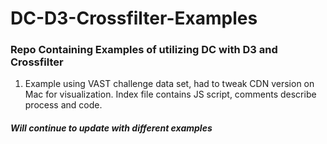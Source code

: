 # DC-D3-Crossfilter-Examples
### Repo Containing Examples of utilizing DC with D3 and Crossfilter
1. Example using VAST challenge data set, had to tweak CDN version on Mac for visualization.  Index file contains JS script, comments describe process and code.
##### Will continue to update with different examples
